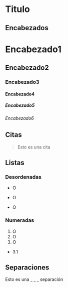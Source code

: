 # Titulo
## Encabezados
# Encabezado1
## Encabezado2
### Encabezado3
#### Encabezado4
##### Encabezado5
###### Encabezado6
## Citas
> Esto es una cita
## Listas
### Desordenadas
- O
* O
+ O
### Numeradas
1. O
2. O
3. O
 - 3.1
## Separaciones
Esto es una _ _ _ separación

